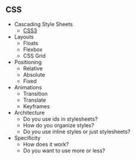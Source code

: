 ## CSS
* Cascading Style Sheets
	* [CSS3](https://developer.mozilla.org/en-US/docs/Web/CSS/CSS3)
* Layouts
	* Floats
	* Flexbox
	* CSS Grid
* Positioning
	* Relative
	* Absolute
	* Fixed
* Animations
	* Transition
	* Translate
	* Keyframes
* Architecture
	* Do you use ids in stylesheets?
	* How do you organize styles?
	* Do you use inline styles or just stylesheets?
* Specificity
	* How does it work?
	* Do you want to use more or less?

